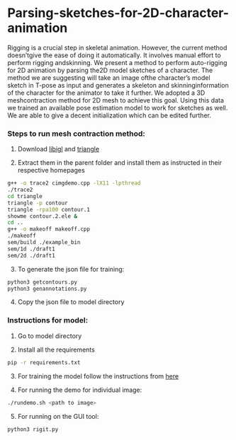 # Parsing-sketches-for-2D-character-animation
Rigging is a crucial step in skeletal animation.  However, the current method doesn’tgive the ease of doing it automatically. It involves manual effort to perform rigging andskinning. We present a method to perform auto-rigging for 2D animation by parsing the2D model sketches of a character. The method we are suggesting will take an image ofthe character’s model sketch in T-pose as input and generates a skeleton and skinninginformation of the character for the animator to take it further. We adopted a 3D meshcontraction method for 2D mesh to achieve this goal. Using this data we trained an available pose estimation model to work for sketches as well. We are able to give a decent initialization which can be edited further.

### Steps to run mesh contraction method:
1. Download [libigl](https://github.com/libigl/libigl) and [triangle ](https://www.cs.cmu.edu/~quake/triangle.html)

2. Extract them in the parent folder and install them as instructed in their respective homepages

```bash
g++ -o trace2 cimgdemo.cpp -lX11 -lpthread 
./trace2
cd triangle
triangle -p contour
triangle -rpa100 contour.1
showme contour.2.ele &
cd ..
g++ -o makeoff makeoff.cpp
./makeoff
sem/build ./example_bin
sem/1d ./draft1
sem/2d ./draft1
```
3. To generate the json file for training:
```bash
python3 getcontours.py
python3 genannotations.py
```
4. Copy the json file to model directory

### Instructions for model:
1. Go to model directory

2. Install all the requirements
```bash
pip -r requirements.txt
```
3. For training the model follow the instructions from [here](https://github.com/Daniil-Osokin/lightweight-human-pose-estimation.pytorch)

4. For running the demo for individual image:
```bash
./rundemo.sh <path to image>
```
5. For running on the GUI tool:
```bash
python3 rigit.py
```
